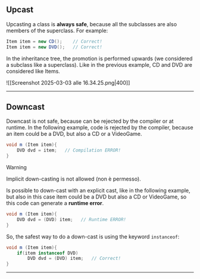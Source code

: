 ## Upcast
Upcasting a class is **always safe**, because all the subclasses are also members of the superclass. For example:
```Java
Item item = new CD();    // Correct!
Item item = new DVD();   // Correct!
```

In the inheritance tree, the promotion is performed upwards (we considered a subclass like a superclass). Like in the previous example, CD and DVD are considered like Items.

![[Screenshot 2025-03-03 alle 16.34.25.png|400]]

---
## Downcast
Downcast is not safe, because can be rejected by the compiler or at runtime.
In the following example, code is rejected by the compiler, because an item could be a DVD, but also a CD or a VideoGame.

```Java
void m (Item item){
	DVD dvd = item;   // Compilation ERROR!
}
```

>[!Warning]
>Implicit down-casting is not allowed (non è permesso).

Is possible to down-cast with an explicit cast, like in the following example, but also in this case item could be a DVD but also a CD or VideoGame, so this code can generate a **runtime error**.

```Java
void m (Item item){
	DVD dvd = (DVD) item;   // Runtime ERROR!
}
```

So, the safest way to do a down-cast is using  the keyword `instanceof`:
```Java
void m (Item item){
	if(item instanceof DVD)
		DVD dvd = (DVD) item;   // Correct!
}
```
---
